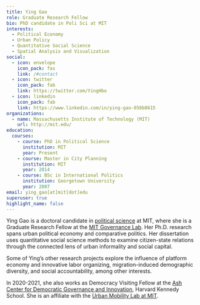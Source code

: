 ```yaml
---
title: Ying Gao
role: Graduate Research Fellow 
bio: PhD candidate in Poli Sci at MIT
interests:
  - Political Economy
  - Urban Policy
  - Quantitative Social Science
  - Spatial Analysis and Visualization
social:
  - icon: envelope
    icon_pack: fas
    link: /#contact
  - icon: twitter
    icon_pack: fab
    link: https://twitter.com/YingHbo
  - icon: linkedin
    icon_pack: fab
    link: https://www.linkedin.com/in/ying-gao-058b8615
organizations:
  - name: Massachusetts Institute of Technology (MIT)
    url: http://mit.edu/
education:
  courses:
    - course: PhD in Political Science
      institution: MIT
      year: Present
    - course: Master in City Planning
      institution: MIT
      year: 2014
    - course: BSc in International Politics
      institution: Georgetown University
      year: 2007
email: ying_gao[at]mit[dot]edu
superuser: true
highlight_name: false
---
```


Ying Gao is a doctoral candidate in [political science](https://polisci.mit.edu/) at MIT, where she is a Graduate Research Fellow at the [MIT Governance Lab](https://mitgovlab.org/). Her Ph.D. research spans urban political economy and comparative politics. Her dissertation uses quantitative social science methods to examine citizen-state relations through the connected lens of urban informality and social capital. 

Some of Ying’s other research projects explore the influence of platform economy and innovative labor organizing, migration-induced demographic diversity, and social accountability, among other interests. 

In 2020-2021, she also works as Democracy Visiting Fellow at the [Ash Center for Democratic Governance and Innovation](https://ash.harvard.edu/home/), Harvard Kennedy School. She is an affiliate with the [Urban Mobility Lab at MIT](https://mobility.mit.edu/).
